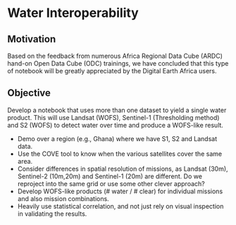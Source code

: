 # Water Interoperability

## Motivation
Based on the feedback from numerous Africa Regional Data Cube (ARDC) hand-on Open Data Cube (ODC) trainings, we have concluded that this type of notebook will be greatly appreciated by the Digital Earth Africa users.

## Objective

Develop a notebook that uses more than one dataset to yield a single water product. This will use Landsat (WOFS), Sentinel-1 (Thresholding method) and S2 (WOFS) to detect water over time and produce a WOFS-like result. 

- Demo over a region (e.g., Ghana) where we have S1, S2 and Landsat data.
- Use the COVE tool to know when the various satellites cover the same area. 
- Consider differences in spatial resolution of missions, as Landsat (30m), Sentinel-2 (10m,20m) and Sentinel-1 (20m) are different. Do we reproject into the same grid or use some other clever approach?
- Develop WOFS-like products (# water / # clear) for individual missions and also mission combinations. 
- Heavily use statistical correlation, and not just rely on visual inspection in validating the results.
